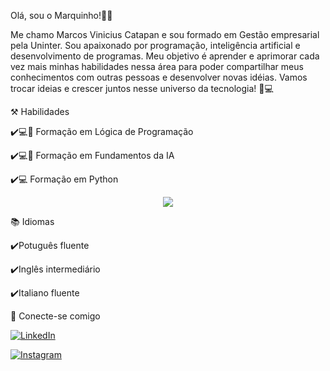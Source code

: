 Olá, sou o Marquinho!🙋‍♂️

Me chamo Marcos Vinicius Catapan e sou formado em Gestão empresarial pela Uninter.
Sou apaixonado por programação, inteligência artificial e desenvolvimento de programas. Meu objetivo é aprender e aprimorar cada vez mais minhas habilidades nessa área para poder compartilhar meus conhecimentos com outras pessoas e desenvolver novas idéias. Vamos trocar ideias e crescer juntos nesse universo da tecnologia! 🚀💻

⚒️ Habilidades

✔️💻🧠 Formação em Lógica de Programação

✔️💻🧠 Formação em Fundamentos da IA

✔️💻 Formação em Python 

<p align="center">
  <a href="https://skillicons.dev">
    <img src="https://skillicons.dev/icons?i=ai,py" />
  </a>
</p>



📚 Idiomas

✔️Potuguês fluente

✔️Inglês intermediário

✔️Italiano fluente


📲 Conecte-se comigo

[![LinkedIn](https://img.shields.io/badge/LinkedIn-0077B5?style=for-the-badge&logo=linkedin&logoColor=white)](https://www.linkedin.com/in/marcos-vinicius-catapan-b766b1305/)

[![Instagram](https://img.shields.io/badge/-Instagram-%23E4405F?style=for-the-badge&logo=instagram&logoColor=white)](https://www.instagram.com/marcos_catapan/)

